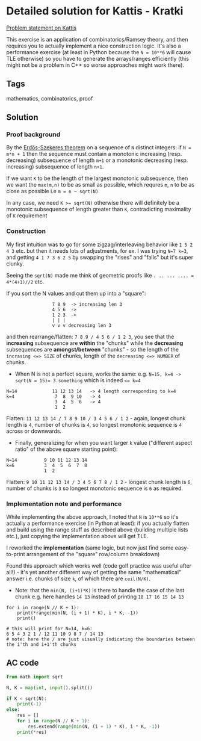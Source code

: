 # Detailed solution for Kattis - Kratki

[Problem statement on Kattis](https://open.kattis.com/problems/kratki)

This exercise is an application of combinatorics/Ramsey theory, and then requires you to actually implement a nice construction logic. It's also a performance exercise (at least in Python because the `N = 10**6` will cause TLE otherwise) so you have to generate the arrays/ranges efficiently (this might not be a problem in C++ so worse approaches might work there).

## Tags

mathematics, combinatorics, proof

## Solution

### Proof background

By the [Erdős-Szekeres theorem](https://en.wikipedia.org/wiki/Erd%C5%91s%E2%80%93Szekeres_theorem) on a sequence of `N` distinct integers: if `N = m*n + 1` then the sequence must contain a monotonic increasing (resp. decreasing) subsequence of length `m+1` or a monotonic decreasing (resp. increasing) subsequence of length `n+1`.

If we want `K` to be the length of the largest monotonic subsequence, then we want the `max(m,n)` to be as small as possible, which requres `m`, `n` to be as close as possible i.e `m = n ~ sqrt(N)`

In any case, we need `K >= sqrt(N)` otherwise there will definitely be a monotonic subsequence of length greater than `K`, contradicting maximality of `K` requirement

### Construction

My first intuition was to go for some zigzag/interleaving behavior like `1 5 2 4 3` etc. but then it needs lots of adjustments, for ex. I was trying `N=7 k=3`, and getting `4 1 7 3 6 2 5` by swapping the "rises" and "falls" but it's super clunky.

Seeing the `sqrt(N)` made me think of geometric proofs like `. .. ... .... = 4*(4+1)//2` etc.
 
If you sort the N values and cut them up into a "square":

```
                 7 8 9  -> increasing len 3
                 4 5 6  -> 
                 1 2 3  ->
                 | | |
                 v v v decreasing len 3
```

and then rearrange/flatten: `7 8 9 / 4 5 6 / 1 2 3`, you see that the **increasing** subsequence are **within** the "chunks" while the **decreasing**
subsequences are **amongst/between** "chunks" - so the length of the `incrasing <=> SIZE` of chunks, length of the `decreasing <=> NUMBER` of chunks.

- When N is not a perfect square, works the same: e.g. `N=15, k=4 -> sqrt(N = 15)= 3.something` which is indeed `<= k=4`

```
N=14             11 12 13 14   -> 4 length corresponding to k=4
k=4               7  8  9 10   -> 4
                  3  4  5  6   -> 4
                  1  2           
```

Flatten: `11 12 13 14 / 7 8 9 10 / 3 4 5 6 / 1 2` - again, longest chunk length is `4`, number of chunks is `4`, so longest monotonic sequence is `4` across or downwards.

- Finally, generalizing for when you want larger `k` value ("different aspect ratio" of the above square starting point):

```
N=14          9 10 11 12 13 14             
k=6           3  4  5  6  7  8
              1  2
```

Flatten: `9 10 11 12 13 14 / 3 4 5 6 7 8 / 1 2` - longest chunk length is `6`, number of chunks is `3` so longest monotonic sequence is `6` as required.

### Implementation note and performance

While implementing the above approach, I noted that `N` is `10**6` so it's actually a performance exercise (in Python at least): if you actually flatten and build using the range stuff as described above (building multiple lists etc.), just copying the implementation above will get TLE.

I reworked the **implementation** (same logic, but now just find some easy-to-print arrangement of the "square" row/column breakdown)

Found this approach which works well (code golf practice was useful after all!) - it's yet another different way of getting the same "mathematical" answer
i.e. chunks of size `k`, of which there are `ceil(N/K)`.

- Note: that the `min(N, (i+1)*K)` is there to handle the case of the last chunk e.g. here handles `14 13` instead of printing `18 17 16 15 14 13`

```
for i in range(N // K + 1):
    print(*range(min(N, (i + 1) * K), i * K, -1))
    print()

# this will print for N=14, k=6:
6 5 4 3 2 1 / 12 11 10 9 8 7 / 14 13
# note: here the / are just visually indicating the boundaries between the i'th and i+1'th chunks
```

## AC code

```python
from math import sqrt 

N, K = map(int, input().split())

if K < sqrt(N):
    print(-1)
else:
    res = []
    for i in range(N // K + 1):
        res.extend(range(min(N, (i + 1) * K), i * K, -1))
    print(*res)
```
